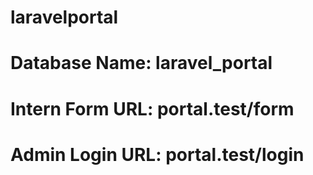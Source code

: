 # laravelportal
# Database Name: laravel_portal
# Intern Form URL: portal.test/form
# Admin Login URL: portal.test/login
